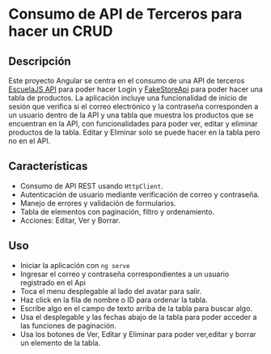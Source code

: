 # Consumo de API de Terceros para hacer un CRUD 
## Descripción 
Este proyecto Angular se centra en el consumo de una API de terceros [EscuelaJS API](https://api.escuelajs.co/api/v1/users) para poder hacer Login y [FakeStoreApi](https://fakestoreapi.com/) para poder hacer una tabla de productos. La aplicación incluye una funcionalidad de inicio de sesión que verifica si el correo electrónico y la contraseña corresponden a un usuario dentro de la API y una tabla que muestra los productos que se encuentran en la API, con funcionalidades para poder ver, editar y eliminar productos de la tabla. Editar y Eliminar solo se puede hacer en la tabla pero no en el API.
## Características 
- Consumo de API REST usando `HttpClient`. 
- Autenticación de usuario mediante verificación de correo y contraseña. 
- Manejo de errores y validación de formularios. 
- Tabla de elementos con paginación, filtro y ordenamiento.
- Acciones: Editar, Ver y Borrar.
## Uso
- Iniciar la aplicación con ``` ng serve ```
- Ingresar el correo y contraseña correspondientes a un usuario registrado en el Api
- Toca el menu desplegable al lado del avatar para salir.
- Haz click en la fila de nombre o ID para ordenar la tabla.
- Escribe algo en el campo de texto arriba de la tabla para buscar algo.
- Usa el desplegable y las fechas abajo de la tabla para poder acceder a las funciones de paginación.
- Usa los botones de Ver, Editar y Eliminar para poder ver,editar y borrar un elemento de la tabla.